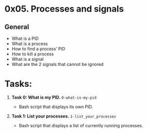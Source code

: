 # 0x05. Processes and signals

## General
  - What is a PID
  - What is a process
  - How to find a process’ PID
  - How to kill a process
  - What is a signal
  - What are the 2 signals that cannot be ignored

# Tasks:

1. **Task 0: What is my PID.** `0-what-is-my-pid`
   - Bash script that displays its own PID.

2. **Task 1: List your processes.** `1-list_your_processes`
   - Bash script that displays a list of currently running processes.

